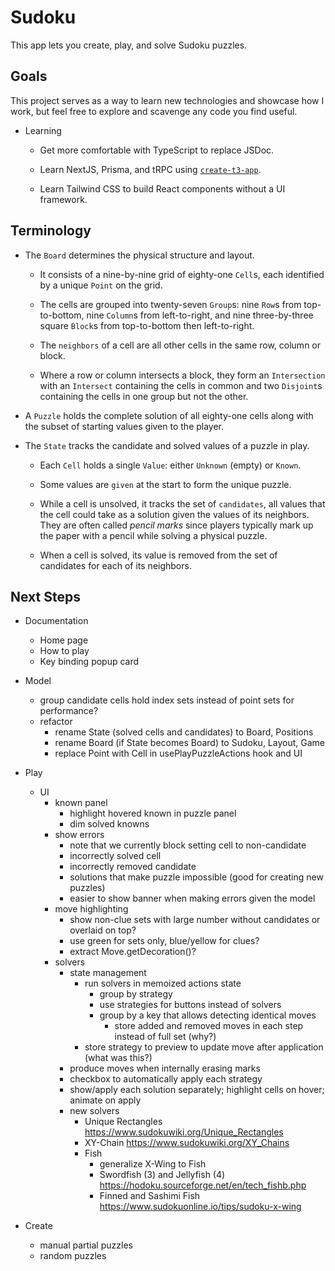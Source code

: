 # Sudoku

This app lets you create, play, and solve Sudoku puzzles.


## Goals

This project serves as a way to learn new technologies and showcase how I work,
but feel free to explore and scavenge any code you find useful.

- Learning

  - Get more comfortable with TypeScript to replace JSDoc. 

  - Learn NextJS, Prisma, and tRPC using [`create-t3-app`](https://create.t3.gg/).

  - Learn Tailwind CSS to build React components without a UI framework.


## Terminology

- The `Board` determines the physical structure and layout.

  - It consists of a nine-by-nine grid of eighty-one `Cell`s,
    each identified by a unique `Point` on the grid.

  - The cells are grouped into twenty-seven `Group`s:
    nine `Row`s from top-to-bottom, nine `Column`s from left-to-right,
    and nine three-by-three square `Block`s from top-to-bottom
    then left-to-right.

  - The `neighbors` of a cell are all other cells in the same
    row, column or block.

  - Where a row or column intersects a block, they form an `Intersection`
    with an `Intersect` containing the cells in common and two `Disjoint`s
    containing the cells in one group but not the other.

- A `Puzzle` holds the complete solution of all eighty-one cells
  along with the subset of starting values given to the player.

- The `State` tracks the candidate and solved values of a puzzle in play.

  - Each `Cell` holds a single `Value`: either `Unknown` (empty) or `Known`.

  - Some values are `given` at the start to form the unique puzzle.

  - While a cell is unsolved, it tracks the set of `candidates`, all values
    that the cell could take as a solution given the values of its neighbors.
    They are often called _pencil marks_ since players typically mark up the
    paper with a pencil while solving a physical puzzle.

  - When a cell is solved, its value is removed from the set of candidates
    for each of its neighbors.


## Next Steps

- Documentation
  - Home page
  - How to play
  - Key binding popup card

- Model
  - group candidate cells hold index sets instead of point sets for performance?
  - refactor
    - rename State (solved cells and candidates) to Board, Positions
    - rename Board (if State becomes Board) to Sudoku, Layout, Game
    - replace Point with Cell in usePlayPuzzleActions hook and UI

- Play
  - UI
    - known panel
      - highlight hovered known in puzzle panel
      - dim solved knowns
    - show errors
      - note that we currently block setting cell to non-candidate
      - incorrectly solved cell
      - incorrectly removed candidate
      - solutions that make puzzle impossible (good for creating new puzzles)
      - easier to show banner when making errors given the model
    - move highlighting
      - show non-clue sets with large number without candidates or overlaid on top?
      - use green for sets only, blue/yellow for clues?
      - extract Move.getDecoration()?
    - solvers
      - state management
        - run solvers in memoized actions state
          - group by strategy
          - use strategies for buttons instead of solvers
          - group by a key that allows detecting identical moves
            - store added and removed moves in each step instead of full set (why?)
        - store strategy to preview to update move after application (what was this?)
      - produce moves when internally erasing marks
      - checkbox to automatically apply each strategy
      - show/apply each solution separately; highlight cells on hover; animate on apply
      - new solvers
        - Unique Rectangles
          https://www.sudokuwiki.org/Unique_Rectangles
        - XY-Chain
          https://www.sudokuwiki.org/XY_Chains
        - Fish
          - generalize X-Wing to Fish
          - Swordfish (3) and Jellyfish (4)
            https://hodoku.sourceforge.net/en/tech_fishb.php
          - Finned and Sashimi Fish
            https://www.sudokuonline.io/tips/sudoku-x-wing

- Create
  - manual partial puzzles
  - random puzzles
